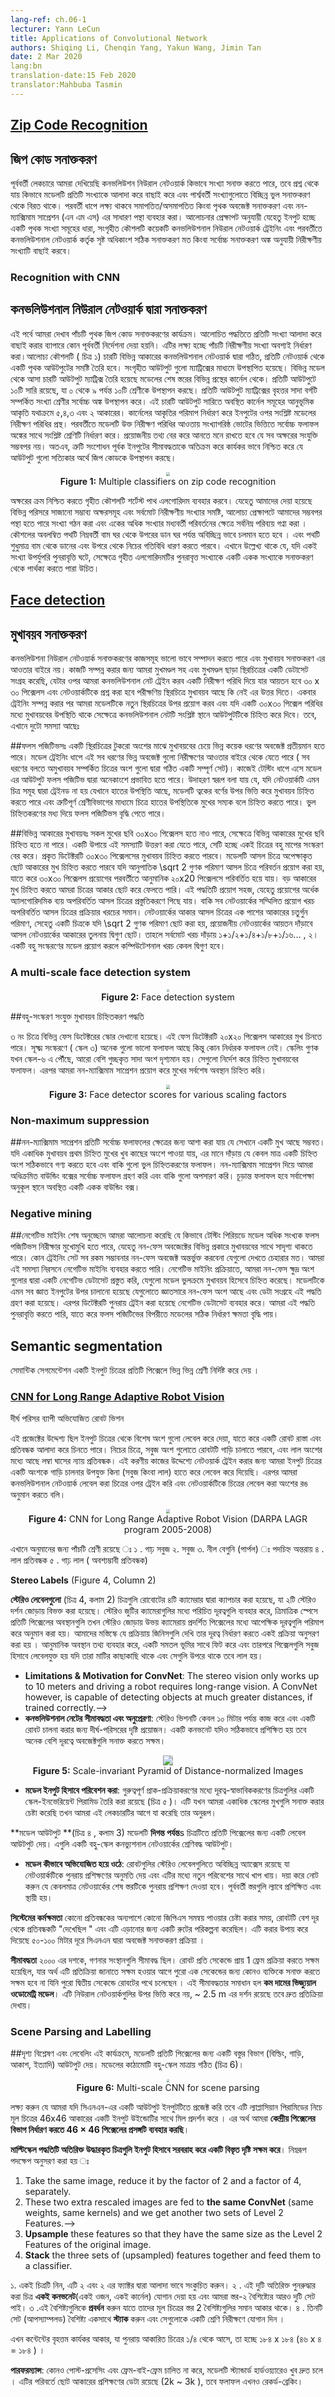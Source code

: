 ```yaml
---
lang-ref: ch.06-1
lecturer: Yann LeCun
title: Applications of Convolutional Network
authors: Shiqing Li, Chenqin Yang, Yakun Wang, Jimin Tan
date: 2 Mar 2020
lang:bn
translation-date:15 Feb 2020
translator:Mahbuba Tasmin
---
```



## [Zip Code Recognition](https://www.youtube.com/watch?v=ycbMGyCPzvE&t=43s)

<!--In the previous lecture, we demonstrated that a convolutional network can recognize digits, however, the question remains, how does the model pick each digit and avoid perturbation on neighboring digits. The next step is to detect non/overlapping objects and use the general approach of Non-Maximum Suppression (NMS). Now, given the assumption that the input is a series of non-overlapping digits, the strategy is to train several convolutional networks and using either majority vote or picking the digits corresponding to the highest score generated by the convolutional network.-->

## জিপ কোড সনাক্তকরণ
পূর্ববর্তী লেকচারে আমরা দেখিয়েছি কনভলিউশন নিউরাল নেটওয়ার্ক কিভাবে সংখ্যা সনাক্ত করতে পারে, তবে প্রশ্ন থেকে যায় কিভাবে মডেলটি প্রতিটি সংখ্যাকে আলাদা করে বাছাই করে এবং পার্শ্ববর্তী সংখ্যাগুলোতে বিচ্ছিন্ন ভুল সনাক্তকরণ থেকে বিরত থাকে। পরবর্তী ধাপে লক্ষ্য থাকবে সমাপতিত/অসমাপতিত কিংবা পৃথক অবজেক্ট সনাক্তকরণ এবং নন-ম্যাক্সিমাম সাপ্রেশন (এন এম এস) এর সাধারণ পন্থা ব্যবহার করা।  আলোচনার প্রেক্ষাপট অনুযায়ী যেহেতু ইনপুট হচ্ছে একটি পৃথক সংখ্যা সমূহের ধারা, সংগৃহীত কৌশলটি কয়েকটি  কনভলিউশনাল নিউরাল নেটওয়ার্ক ট্রেইনিং এবং পরবর্তীতে কনভলিউশনাল নেটওয়ার্ক  কর্তৃক সৃষ্ট অধিকাংশ সঠিক সনাক্তকরণ মত কিংবা সর্বোচ্চ সনাক্তকরণ অঙ্ক অনুযায়ী নিরীক্ষণীয় সংখ্যাটি বাছাই করবে। 


### Recognition with CNN

<!--Here we present the task of recognizing 5 non-overlapping zip codes. The system was not given any instructions on how to separate each digit but knows that is must predict 5 digits. The system (Figure 1) consists of 4 different sized convolutional networks, each producing one set of outputs. The output is represented in matrices. The four output matrices are from models with a different kernel width in the last layer. In each output, there are 10 rows, representing 10 categories from 0 to 9. The larger white square represents a higher score in that category. In these four output blocks, the horizontal sizes of the last kernel layers are 5, 4, 3 and 2 respectively. The size of the kernel decides the width of the model's viewing window on the input, therefore each model is predicting digits based on different window sizes. The model then takes a majority vote and selects the category that corresponds to the highest score in that window. To extract useful information, one should keep in mind that not all combinations of characters are possible, therefore error correction leveraging input restrictions is useful to ensure the outputs are true zip codes.-->

## কনভলিউশনাল নিউরাল নেটওয়ার্ক দ্বারা সনাক্তকরণ
এই পর্বে আমরা দেখাব পাঁচটি পৃথক জিপ কোড সনাক্তকরণের কার্যক্রম। আলোচিত পদ্ধতিতে প্রতিটি সংখ্যা আলাদা করে বাছাই করার ব্যাপারে কোন পূর্ববর্তী নির্দেশনা দেয়া হয়নি।  এটির লক্ষ্য হচ্ছে পাঁচটি নিরীক্ষণীয় সংখ্যা অবশ্যই নির্ধারণ করা।আলোচ্য কৌশলটি ( চিত্র ১) চারটি বিভিন্ন আকারের কনভলিউশনাল নেটওয়ার্ক দ্বারা গঠিত, প্রতিটি নেটওয়ার্ক থেকে একটি পৃথক আউটপুটের সমষ্টি তৈরি হবে। সংগৃহীত আউটপুট গুলো ম্যাট্রিক্সের মাধ্যমে উপস্থাপিত হয়েছে। বিভিন্ন মডেল থেকে আসা চারটি আউটপুট ম্যাট্রিক্স তৈরি হয়েছে মডেলের শেষ স্তরের বিভিন্ন প্রস্থের কার্নেল থেকে। প্রতিটি আউটপুটে ১০টি সারি রয়েছে, যা ০ থেকে ৯ পর্যন্ত ১০টি শ্রেণীকে উপস্থাপন করছে। প্রতিটি আউটপুট ম্যাট্রিক্সের বৃহত্তর সাদা বর্গটি সম্পর্কিত সংখ্যা শ্রেণীর সর্বোচ্চ অঙ্ক উপস্থাপন করে। এই চারটি আউটপুট সারিতে অবস্থিত কার্নেল সমূহের আনুভূমিক আকৃতি যথাক্রমে ৫,৪,৩ এবং ২ আকারের। কার্নেলের আকৃতির পরিমাপ নির্ধারণ করে ইনপুটের ওপর সংশ্লিষ্ট মডেলের নিরীক্ষণ পরিধির প্রস্থ। পরবর্তীতে মডেলটি উক্ত নিরীক্ষণ পরিধির আওতায় সংখ্যাগরিষ্ঠ ভোটের ভিত্তিতে সর্বোচ্চ ফলাফল অঙ্কের সাথে সংশ্লিষ্ট শ্রেণিটি নির্ধারণ করে। প্রয়োজনীয় তথ্য বের করে আনতে মনে রাখতে হবে যে সব অক্ষরের সংযুক্তি সম্ভবপর নয়। অতএব, ত্রুটি সংশোধন পূর্বক ইনপুটের সীমাবদ্ধতাকে অতিক্রম করে কার্যকর ভাবে নিশ্চিত করে যে  আউটপুট গুলো সত্যিকার অর্থে জিপ কোডকে উপস্থাপন করছে। 

<center>
<img src="{{site.baseurl}}/images/week06/06-1/O1IN3JD.png" style="zoom: 40%; background-color:#DCDCDC;"/><br>
<b>Figure 1:</b> Multiple classifiers on zip code recognition
</center>

<!--Now to impose the order of the characters. The trick is to utilize a shortest path algorithm. Since we are given ranges of possible characters and the total number of digits to predict, We can approach this problem by computing the minimum cost of producing digits and transitions between digit. The path has to be continuous from the lower left cell to the upper right cell on the graph, and the path is restricted to only contain movements from left to right and bottom to top. Note that if the same number is repeated next to each other, the algorithm should be able to distinguish there are repeated numbers instead of predicting a single digit.-->

 
অক্ষরের ক্রম নিশ্চিত করতে গৃহীত কৌশলটি শর্টেস্ট পাথ এলগোরিদম ব্যবহার করবে। যেহেতু আমাদের দেয়া হয়েছে বিভিন্ন পরিসরে সাজানো সম্ভাব্য অক্ষরসমূহ এবং সর্বমোট নিরীক্ষণীয় সংখ্যার সমষ্টি, আলোচ্য প্রেক্ষাপটে আমাদের সম্ভবপর পন্থা হতে পারে সংখ্যা গঠন করা এবং একের অধিক সংখ্যার মধ্যবর্তী পরিবর্তনের ক্ষেত্রে সর্বনিম্ন পরিব্যয় গণ্না করা । কৌশলের অবলম্বিত পথটি নিম্নবর্তী বাম ঘর থেকে উপরের ডান ঘর পর্যন্ত অবিচ্ছিন্ন ভাবে চলমান হতে হবে । এবং পথটি শুধুমাত্র বাম থেকে ডানের এবং উপরে থেকে নিচের গতিবিধি ধারণ করতে পারবে। এখানে উল্লেখ্য থাকে যে, যদি একই সংখ্যা উপর্যুপরি পুনরাবৃত্তি ঘটে, সেক্ষেত্রে গৃহীত এলগোরিদমটির পুনরাবৃত্ত সংখ্যাকে  একটি একক সংখ্যাকে সনাক্তকরণ থেকে পার্থক্য করতে পারা উচিত। 


## [Face detection](https://www.youtube.com/watch?v=ycbMGyCPzvE&t=1241s)

<!--Convolutional neural networks perform well on detection tasks and face detection is no exception. To perform face detection we collect a dataset of images with faces and without faces, on which we train a convolutional net with a window size such as 30 $\times$ 30 pixels and ask the network to tell whether there is a face or not. Once trained, we apply the model to a new image and if there are faces roughly within a 30 $\times$ 30 pixel window, the convolutional net will light up the output at the corresponding locations. However, two problems exist.-->

## মুখাবয়ব সনাক্তকরণ
কনভলিউশনা নিউরাল নেটওয়ার্ক সনাক্তকরণের কাজসমূহ ভালো ভাবে সম্পাদন  করতে পারে এবং মুখাবয়ব সনাক্তকরণ এর আওতার বাইরে নয়। কাজটি সম্পন্ন করার জন্য আমরা মুখমণ্ডল সহ এবং মুখমণ্ডল ছাড়া স্থিরচিত্রের একটি ডেটাসেট সংগ্রহ করেছি, যেটার ওপর আমরা কনভলিউশনাল নেট ট্রেইন করব একটি নিরীক্ষণ পরিধি দিয়ে যার আয়তন হবে ৩০ x ৩০ পিক্সেলস এবং নেটওয়ার্কটিকে প্রশ্ন করা হবে পরীক্ষণিয় স্থিরচিত্রে মুখাবয়ব আছে কি নেই এর উত্তর দিতে। একবার ট্রেইনিং সম্পন্ন করার পর আমরা মডেলটিকে নতুন স্থিরচিত্রের উপর প্রয়োগ করব এবং যদি একটি ৩০x৩০ পিক্সেল পরিধির মধ্যে মুখাবয়বের উপস্থিতি থাকে সেক্ষেত্রে কনভলিউশনাল নেটটি সংশ্লিষ্ট স্থানে আউটপুটটিকে চিহ্নিত করে দিবে। তবে, এখানে দুটো সমস্যা আছেঃ


<!--- **False Positives**: There are many different variations of non-face objects that may appear in a patch of an image. During the training stage, the model may not see all of them (*i.e.* a fully representative set of non-face patches). Therefore, the model may suffer from a lot of false positives at test time. For example, if the network has not been trained on images containing hands, it may detect faces based on skin tones and incorrectly classify patches of images containing hands as faces, thereby giving rise to false positives.-->

##ফলস পজিটিভসঃ
একটি স্থিরচিত্রের টুকরো অংশের মাঝে মুখাবয়বের চেয়ে ভিন্ন কয়েক ধরণের অবজেক্ট প্রতীয়মান হতে পারে। মডেল ট্রেইনিং ধাপে এই  সব ধরণের ভিন্ন অবজেক্ট গুলো নিরীক্ষণের আওতার বাইরে থেকে যেতে পারে ( সব ধরণের বলতে  অমুখাবয়ব সম্পর্কিত চিত্রের অংশ গুলো দ্বারা গঠিত একটি সম্পূর্ণ সেট)। কাজেই টেস্টিং ধাপে এসে মডেল এর আউটপুট ফলস পজিটিভ দ্বারা অনেকাংশে প্রভাবিত হতে পারে। উদাহরণ স্বরূপ বলা যায় যে, যদি নেটওয়ার্কটি এমন চিত্র সমূহ দ্বারা ট্রেইনড না হয় যেখানে হাতের উপস্থিতি আছে, মডেলটি ত্বকের বর্ণের উপর ভিত্তি করে মুখাবয়ব চিহ্নিত করতে পারে এবং ত্রুটিপূর্ণ শ্রেণীবিভাগের মাধ্যমে চিত্রে হাতের উপস্থিতিকে মুখের সম্যক বলে চিহ্নিত করতে পারে। ভুল চিহ্নিতকরণের মধ্য দিয়ে ফলস পজিটিভস বৃদ্ধি পেতে পারে।

<!--- **Different Face Size:** Not all faces are 30 $\times$ 30 pixels, so faces of differing sizes may not be detected. One way to handle this issue is to generate multi-scale versions of the same image. The original detector will detect faces around 30 $\times$ 30 pixels. If applying a scale on the image of factor $\sqrt 2$, the model will detect faces that were smaller in the original image since what was 30 $\times$ 30 is now 20 $\times$ 20 pixels roughly. To detect bigger faces, we can downsize the image. This process is inexpensive as half of the expense comes from processing the original non-scaled image. The sum of the expenses of all other networks combined is about the same as processing the original non-scaled image. The size of the network is the square of the size of the image on one side, so if you scale down the image by $\sqrt 2$, the network you need to run is smaller by a factor of 2. So the overall cost is $1+1/2+1/4+1/8+1/16…$, which is 2. Performing a multi-scale model only doubles the computational cost.-->

##বিভিন্ন আকারের মুখাবয়বঃ সকল মুখের ছবি ৩০x৩০ পিক্সেলস হতে নাও পারে, সেক্ষেত্রে বিভিন্ন আকারের মুখের ছবি চিহ্নিত হতে না পারে। একটি উপায়ে এই সমস্যাটি উত্তরণ করা যেতে পারে, সেটি হচ্ছে একই চিত্রের বহু মাপের সংস্করণ বের করে। প্রকৃত ডিটেক্টরটি ৩০x৩০ পিক্সেলসের মুখাবয়ব চিহ্নিত করতে পারবে। মডেলটি  আসল চিত্রে অপেক্ষাকৃত ছোট আকারের মুখ চিহ্নিত করতে পারবে যদি আনুপাতিক \sqrt 2 গুণক পরিমাণ আসল চিত্রে পরিবর্তন প্রয়োগ করা হয়, যাতে করে ৩০x৩০ পিক্সেলস প্রয়োগের পরবর্তীতে আনুমানিক ২০x20 পিক্সেলসে পরিবর্তিত হয়ে যায়। বড় আকারের মুখ চিহ্নিত করতে আমরা চিত্রের আকার ছোট করে ফেলতে পারি। এই পদ্ধতিটি প্রয়োগ সহজ, যেহেতু প্রয়োগের অর্ধেক অ্যালগোরিদমিক ব্যয় অপরিবর্তিত আসল চিত্রের প্রস্তুতিকরণে পিছে যায়। বাকি সব নেটওয়ার্কের সম্মিলিত প্রয়োগ খরচ অপরিবর্তিত আসল চিত্রের প্রক্রিয়ার খরচের সমান। নেটওয়ার্কের আকার আসল চিত্রের এক পাশের আকারের চতুর্গুন পরিমাণ, সেহেতু একটি চিত্রকে যদি \sqrt 2 গুণক পরিমাণ ছোট করা হয়, প্রয়োজনীয় নেটওয়ার্কের আয়তন দাঁড়াবে আসল নেটওয়ার্কের আকারের তুলনায় দ্বিগুণ ছোট। তাহলে সর্বমোট খরচ দাঁড়ায়  ১+১/২+১/৪+১/৮+১/১৬... , ২। একটি বহু সংস্করণের মডেল প্রয়োগ করলে কম্পিউটেশনাল খরচ কেবল দ্বিগুণ হবে।

### A multi-scale face detection system

<center>
<img src="{{site.baseurl}}/images/week06/06-1/8R3v0Dj.png" style="zoom: 30%; background-color:#DCDCDC;"/><br>
<b>Figure 2:</b> Face detection system
</center>

<!--The maps shown in (Figure 3) indicate the scores of face detectors. This face detector recognizes faces that are 20 $\times$ 20 pixels in size. In fine-scale (Scale 3) there are many high scores but are not very definitive. When the scaling factor goes up (Scale 6), we see more clustered white regions. Those white regions represent detected faces. We then apply non-maximum suppression to get the final location of the face.-->
##বহু-সংস্করণ সংযুক্ত মুখাবয়ব চিহ্নিতকরণ পদ্ধতি
 
৩ নং চিত্রে বিভিন্ন ফেস ডিটেক্টরের স্কোর দেখানো হয়েছে। এই ফেস ডিটেক্টরটি ২০x২০ পিক্সেলস আকারের মুখ চিনতে পারে। সূক্ষ্ম সংস্করণে ( স্কেল ৩) অনেক গুলো ভালো ফলাফল আছে কিন্তু কোন নির্ধারক ফলাফল নেই। স্কেলিং গুণক যখন স্কেল-৬ এ পৌঁছে, আরো বেশি গুচ্ছকৃত সাদা অংশ দৃশ্যমান হয়। সেগুলো নির্দেশ করে চিহ্নিত মুখাবয়বের ফলাফল। এরপর আমরা নন-ম্যাক্সিমাম সাপ্রেশন প্রয়োগ করে মুখের সর্বশেষ অবস্থান চিহ্নিত করি। 


<center>
<img src="{{site.baseurl}}/images/week06/06-1/CQ8T00O.png" style="zoom: 40%; background-color:#DCDCDC;"/><br>
<b>Figure 3:</b> Face detector scores for various scaling factors
</center>


### Non-maximum suppression

<!--For each high-scoring region, there is probably a face underneath. If more faces are detected very close to the first, it means that only one should be considered correct and the rest are wrong. With non-maximum suppression, we take the highest-scoring of the overlapping bounding boxes and remove the others. The result will be a single bounding box at the optimum location.-->
##নন-ম্যাক্সিমাম সাপ্রেশন
প্রতিটি সর্বোচ্চ ফলাফলের ক্ষেত্রের জন্য আশা করা যায় যে সেখানে একটি মুখ আছে সম্ভবত। যদি একাধিক মুখাবয়ব প্রথম চিহ্নিত মুখের খুব কাছের অংশে পাওয়া যায়, এর মানে দাঁড়ায় যে কেবল মাত্র একটি চিহ্নিত অংশ সঠিকভাবে গণ্য করতে হবে এবং বাকি গুলো ভুল চিহ্নিতকরণের ফলাফল। নন-ম্যাক্সিমাম সাপ্রেশন দিয়ে আমরা অধিক্রমিত বাউন্ডিং বক্সের সর্বোচ্চ ফলাফল গ্রহণ করি এবং বাকি গুলো অপসারণ করি। চূড়ান্ত ফলাফল হবে সর্বাপেক্ষা অনুকূল স্থানে অবস্থিত একটি একক বাউন্ডিং বক্স।


### Negative mining

<!--In the last section, we discussed how the model may run into a large number of false positives at test time as there are many ways for non-face objects to appear similar to a face. No training set will include all the possible non-face objects that look like faces. We can mitigate this problem through negative mining. In negative mining, we create a negative dataset of non-face patches which the model has (erroneously) detected as faces. The data is collected by running the model on inputs that are known to contain no faces. Then we retrain the detector using the negative dataset. We can repeat this process to increase the robustness of our model against false positives.-->
##নেগেটিভ মাইনিং
শেষ অনুচ্ছেদে আমরা আলোচনা করেছি যে কিভাবে টেস্টিং পিরিয়ডে মডেল অধিক সংখ্যক ফলস পজিটিভস নিরীক্ষার মুখোমুখি হতে পারে, যেহেতু নন-ফেস অবজেক্টের বিভিন্ন প্রকারে মুখাবয়বের সাথে সাদৃশ্য থাকতে পারে। কোন ট্রেইনিং সেট সব রকম সম্ভাবনার নন-ফেস অবজেক্ট অন্তর্ভুক্ত করবেনা যেগুলো দেখতে চেহারার মত। আমরা এই সমস্যা নিরসনে নেগেটিভ মাইনিং ব্যবহার করতে পারি। নেগেটিভ মাইনিং প্রক্রিয়াতে, আমরা নন-ফেস ক্ষুদ্র অংশ গুলোর দ্বারা একটি নেগেটিভ ডেটাসেট প্রস্তুত করি, যেগুলো মডেল ভুলক্রমে মুখাবয়ব হিসেবে চিহ্নিত করেছে। মডেলটিকে এমন সব জ্ঞাত ইনপুটের উপর চালানো হয়েছে যেগুলোতে জ্ঞাতসারে নন-ফেস অংশ আছে এবং ডেটা সংগ্রহে এই পদ্ধতি গ্রহণ করা হয়েছে। এরপর ডিটেক্টরটি পুনরায় ট্রেইন করা হয়েছে নেগেটিভ ডেটাসেট ব্যবহার করে। আমরা এই পদ্ধতি পুনরাবৃত্তি করতে পারি, যাতে করে ফলস পজিটিভের বিপরীতে মডেলের সঠিক নির্ধারণ ক্ষমতা বৃদ্ধি পায়। 


## Semantic segmentation

<!--Semantic segmentation is the task of assigning a category to every pixel in an input image.-->
 সেমান্টিক সেগমেন্টেশন একটি ইনপুট  চিত্রের প্রতিটি পিক্সেলে ভিন্ন ভিন্ন শ্রেণী নির্দিষ্ট করে দেয় । 

### [CNN for Long Range Adaptive Robot Vision](https://www.youtube.com/watch?v=ycbMGyCPzvE&t=1669s)
দীর্ঘ পরিসর ব্যাপী অভিযোজিত রোবট ভিশন

<!--In this project, the goal was to label regions from input images so that a robot can distinguish between roads and obstacles. In the figure, the green regions are areas the robot can drive on and the red regions are obstacles like tall grass. To train the network for this task, we took a patch from the image and manually label it traversable or not (green or red). We then train the convolutional network on the patches by asking it to predict the color of the patch. Once the system is sufficiently trained, it is applied to the entire image, labeling all the regions of the image as green or red.-->
এই প্রজেক্টের উদ্দেশ্য ছিল ইনপুট চিত্রের থেকে বিশেষ অংশ গুলো লেবেল করে দেয়া, যাতে করে একটি রোবট রাস্তা এবং প্রতিবন্ধক আলাদা করে চিনতে পারে। নিচের চিত্রে, সবুজ অংশ গুলোতে রোবটটি গাড়ি চালাতে পারবে, এবং লাল অংশের মধ্যে আছে লম্বা ঘাসের ন্যায় প্রতিবন্ধক। এই করণীয় কাজের উদ্দেশ্যে নেটওয়ার্ক ট্রেইন করার জন্য আমরা ইনপুট চিত্রের একটি অংশকে  গাড়ি চালনার উপযুক্ত কিনা (সবুজ কিংবা লাল) হাতে করে লেবেল করে দিয়েছি। এরপর আমরা কনভলিউশনাল নেটওয়ার্ক লেবেল করা চিত্রের ওপর ট্রেইন করি এবং নেটওয়ার্কটিকে চিত্রের লেবেল করা অংশের রঙ অনুমান করতে বলি। 

<center>
<img src="{{site.baseurl}}/images/week06/06-1/5mM7dTT.png" style="zoom: 40%; background-color:#DCDCDC;"/><br>
<b>Figure 4:</b> CNN for Long Range Adaptive Robot Vision (DARPA LAGR program 2005-2008)
</center>

<!--There were five categories for prediction: 1) super green, 2) green, 3) purple: obstacle foot line, 4) red obstacle  5) super red: definitely an obstacle.-->
এখানে অনুমানের জন্য পাঁচটি  শ্রেণী রয়েছে ঃ 
১ . গাঢ় সবুজ  ২. সবুজ  ৩. নীল  বেগুনি (পার্পল) ঃ পদচিহ্ন অন্তরায় ৪ . লাল প্রতিবন্ধক ৫ . গাঢ় লাল ( অবশ্যম্ভাবী প্রতিবন্ধক) 


**Stereo Labels** (Figure 4, Column 2)
<!--Images are captured by the 4 cameras on the robot, which are grouped into 2 stereo vision pairs. Using the known distances between the stereo pair cameras, the positions of every pixel in 3D space are then estimated by measuring the relative distances between the pixels that appear in both the cameras in a stereo pair. This is the same process our brains use to estimate the distance of the objects that we see. Using the estimated position information, a plane is fit to the ground, and pixels are then labeled as green if they are near the ground and red if they are above it.-->
**স্টেরিও লেবেলগুলো**  (চিত্র 4, কলাম 2) চিত্রগুলি রোবোটের ৪টি ক্যামেরার দ্বারা ক্যাপচার করা হয়েছে, যা ২টি স্টেরিও দর্শন জোড়ায় বিভক্ত করা হয়েছে। স্টেরিও জুটির ক্যামেরাগুলির মধ্যে পরিচিত দূরত্বগুলি ব্যবহার করে, ত্রিমাত্রিক স্পেসে প্রতিটি পিক্সেলের অবস্থানগুলি তখন স্টেরিও জোড়ায় উভয় ক্যামেরায় প্রদর্শিত পিক্সেলের মধ্যে আপেক্ষিক দূরত্বগুলি পরিমাপ করে অনুমান করা হয়। আমাদের মস্তিস্কে যে প্রক্রিয়ায় জিনিসগুলি দেখি তার দূরত্ব নির্ধারণ করতে একই প্রক্রিয়া অনুসরণ করা হয় । আনুমানিক অবস্থান তথ্য ব্যবহার করে, একটি সমতল ভূমির সাথে ফিট করে এবং তারপরে পিক্সেলগুলি সবুজ হিসাবে লেবেলযুক্ত হয় যদি তারা মাটির কাছাকাছি থাকে এবং সেগুলি উপরে থাকে তবে লাল হয়।


* **Limitations & Motivation for ConvNet**: The stereo vision only works up to 10 meters and driving a robot requires long-range vision. A ConvNet however, is capable of detecting objects at much greater distances, if trained correctly.-->
* **কনভলিউশনাল নেটের সীমাবদ্ধতা এবং অনুপ্রেরণা**: স্টেরিও ভিশনটি কেবল ১০ মিটার পর্যন্ত কাজ করে এবং একটি রোবট চালনা করার জন্য দীর্ঘ-পরিসরের দৃষ্টি প্রয়োজন। একটি কনভনেট যদিও সঠিকভাবে প্রশিক্ষিত হয় তবে অনেক বেশি দূরত্বে অবজেক্টগুলি সনাক্ত করতে সক্ষম। 

<center>
<img src="{{site.baseurl}}/images/week06/06-1/rcxY4Lb.png" style="zoom: 100%; background-color:#DCDCDC;"/><br>
<b>Figure 5:</b> Scale-invariant Pyramid of Distance-normalized Images
</center>

<!--* **Served as Model Inputs**: Important pre-processing includes building a scale-invariant pyramid of distance-normalized images (Figure 5). It is similar to what we have done earlier of this lecture when we tried to detect faces of multiple scales.-->
* **মডেল ইনপুট হিসাবে পরিবেশন করা**: গুরুত্বপূর্ণ প্রাক-প্রক্রিয়াকরণের মধ্যে দূরত্ব-স্বাভাবিককরণের চিত্রগুলির একটি স্কেল-ইনভেরিয়েন্ট পিরামিড তৈরি করা রয়েছে (চিত্র ৫ )। এটি যখন আমরা একাধিক স্কেলের মুখগুলি সনাক্ত করার চেষ্টা করেছি তখন আমরা এই লেকচারটির আগে যা করেছি তার অনুরূপ।


<!--**Model Outputs** (Figure 4, Column 3)-->

<!--The model outputs a label for every pixel in the image **up to the horizon**. These are classifier outputs of a multi-scale convolutional network.-->
**মডেল আউটপুট **(চিত্র ৪ , কলাম 3)
মডেলটি **দিগন্ত পর্যন্ত**s চিত্রটিতে প্রতিটি পিক্সেলের জন্য একটি লেবেল আউটপুট দেয়। এগুলি একটি বহু-স্কেল কনভ্যুশনাল নেটওয়ার্কের শ্রেণিবদ্ধ আউটপুট।

<!--* **How the Model Becomes Adaptive**: The robots have continuous access to the stereo labels, allowing the network to re-train, adapting to the new environment it's in. Please note that only the last layer of the network would be re-trained. The previous layers are trained in the lab and fixed.-->
*  **মডেল কীভাবে অভিযোজিত হয়ে ওঠে**: রোবটগুলির স্টেরিও লেবেলগুলিতে অবিচ্ছিন্ন অ্যাক্সেস রয়েছে যা নেটওয়ার্কটিকে পুনরায় প্রশিক্ষণের অনুমতি দেয় এবং এটির মধ্যে নতুন পরিবেশের সাথে খাপ খায়। দয়া করে নোট করুন যে কেবলমাত্র নেটওয়ার্কের শেষ স্তরটিকে পুনরায় প্রশিক্ষণ দেওয়া হবে। পূর্ববর্তী স্তরগুলি ল্যাবে প্রশিক্ষিত এবং স্থায়ী হয়।
<!--**System Performance**-->

<!--When trying to get to a GPS coordinate on the other side of a barrier, the robot "saw" the barrier from far away and planned a route that avoided it. This is thanks to the CNN detecting objects up 50-100m away.-->

**সিস্টেমের কর্মক্ষমতা**
কোনো প্রতিবন্ধকের অন্যপাশে  কোনো  জিপিএস সমন্বয় পাওয়ার চেষ্টা করার সময়, রোবটটি বেশ দূর থেকে প্রতিবন্ধকটি  "দেখেছিল " এবং এটি এড়ানোর জন্য একটি রুটের পরিকল্পনা করেছিল। এটি করার উপায় করে দিয়েছে ৫০-১০০  মিটার দূরে সিএনএন দ্বারা অবজেক্ট সনাক্তকরণ প্রক্রিয়া ।


<!--**Limitation**-->

<!--Back in the 2000s, computation resources were restricted. The robot was able to process around 1 frame per second, which means it would not be able to detect a person that walks in its way for a whole second before being able to react. The solution for this limitation is a **Low-Cost Visual Odometry** model. It is not based on neural networks, has a vision of ~2.5m but reacts quickly.-->

**সীমাবদ্ধতা**
২০০০ এর দশকে, গণনার সংস্থানগুলি সীমাবদ্ধ ছিল। রোবট প্রতি সেকেন্ডে প্রায় 1 ফ্রেম প্রক্রিয়া করতে সক্ষম হয়েছিল, যার অর্থ এটি প্রতিক্রিয়া জানাতে সক্ষম হওয়ার আগে পুরো এক সেকেন্ডের জন্য কোনও ব্যক্তিকে সনাক্ত করতে সক্ষম হবে না যিনি পুরো দ্বিতীয় সেকেন্ডে  রোবটের পথে চলেছেন । এই সীমাবদ্ধতার সমাধান হল **কম দামের ভিজ্যুয়াল ওডোমেট্রি মডেল**। এটি নিউরাল নেটওয়ার্কগুলির উপর ভিত্তি করে নয়, ~ 2.5 m এর দর্শন রয়েছে তবে দ্রুত প্রতিক্রিয়া দেখায়।


### Scene Parsing and Labelling

<!--In this task, the model outputs an object category (buildings, cars, sky, etc.) for every pixel. The architecture is also multi-scale (Figure 6).-->

##দৃশ্য বিশ্লেষণ  এবং লেবেলিং
এই কার্যক্রমে, মডেলটি প্রতিটি পিক্সেলের জন্য একটি বস্তুর বিভাগ (বিল্ডিং, গাড়ি, আকাশ, ইত্যাদি) আউটপুট দেয়। মডেলের কাঠামোটি  বহু-স্কেল মাত্রায় গঠিত  (চিত্র 6)। 


<center>
<img src="{{site.baseurl}}/images/week06/06-1/VpVbkl5.jpg" style="zoom: 30%; background-color:#DCDCDC;"/><br>
<b>Figure 6:</b> Multi-scale CNN for scene parsing
</center>

<!--Notice that if we back project one output of the CNN onto the input, it corresponds to an input window of size $46\times46$ on the original image at the bottom of the Laplacian Pyramid. It means we are **using the context of $46\times46$ pixels to decide the category of the central pixel**.-->
লক্ষ্য করুন যে আমরা যদি সিএনএন-এর একটি আউটপুট ইনপুটটিতে প্রজেক্ট করি তবে এটি ল্যাপ্লাসিয়ান পিরামিডের নিচে মূল চিত্রের 46x46 আকারের একটি ইনপুট উইন্ডোটির সাথে মিল প্রদর্শন করে । এর অর্থ আমরা **কেন্দ্রীয় পিক্সেলের বিভাগ নির্ধারণ করতে 46 × 46 পিক্সেলের প্রসঙ্গটি ব্যবহার করছি**।

<!--However, sometimes this context size is not enough to determine the category for larger objects.-->

<!--**The multiscale approach enables a wider vision by providing extra rescaled images as  inputs.** The steps are as follows:-->
**মাল্টিস্কেল পদ্ধতিটি অতিরিক্ত উদ্ধারকৃত চিত্রগুলি ইনপুট হিসাবে সরবরাহ করে একটি বিস্তৃত দৃষ্টি সক্ষম করে**। নিম্নরূপ পদক্ষেপ অনুসরণ করা হয় ঃ 

1. Take the same image, reduce it by the factor of 2 and a factor of 4, separately.
2. These two extra rescaled images are fed to **the same ConvNet** (same weights, same kernels) and we get another two sets of Level 2 Features.-->
3. **Upsample** these features so that they have the same size as the Level 2 Features of the original image.
4. **Stack** the three sets of (upsampled) features together and feed them to a classifier.

১.  একই চিত্রটি নিন, এটি ২  এবং ২  এর ফ্যাক্টর দ্বারা আলাদা ভাবে  সংকুচিত করুন। 
২ . এই দুটি অতিরিক্ত পুনরুদ্ধার করা চিত্র **একই কনভনেট**(একই ওজন, একই কার্নেল) যোগান দেয়া হয় এবং আমরা স্তর-২ বৈশিষ্ট্যের আরও দুটি সেট পাই।
৩ .এই বৈশিষ্ট্যগুলিকে **প্রবর্ধন** করুন যাতে তাদের মূল চিত্রের স্তর 2 বৈশিষ্ট্যগুলির সমান আকার থাকে।
৪ .  তিনটি সেট (আপস্যাম্পলড) বৈশিষ্ট্য একসাথে **স্ট্যাক** করুন এবং সেগুলোকে  একটি শ্রেণি নিরীক্ষণে যোগান দিন  । 

<!--Now the largest effective size of content, which is from the 1/4 resized image, is $184\times 184\, (46\times 4=184)$.-->
এখন কন্টেন্টের বৃহত্তম কার্যকর আকার,  যা পুনরায় আকারিত চিত্রের  ১/৪ থেকে আসে, তা হচ্ছে ১৮৪ x ১৮৪   (৪৬ x ৪ = ১৮৪ ) । 

<!--**Performance**: With no post-processing and running frame-by-frame, the model runs very fast even on standard hardware. It has a rather small size of training data (2k~3k), but the results are still record-breaking.-->
**পারফরম্যান্স**: কোনও পোস্ট-প্রসেসিং এবং ফ্রেম-বাই-ফ্রেম চালিত না করে, মডেলটি  স্ট্যান্ডার্ড হার্ডওয়্যারেও খুব দ্রুত  চলে । এটির পরিবর্তে ছোট আকারের প্রশিক্ষণের ডেটা রয়েছে (2k  ~ 3k ), তবে ফলাফল এখনও রেকর্ড-ব্রেকিং।